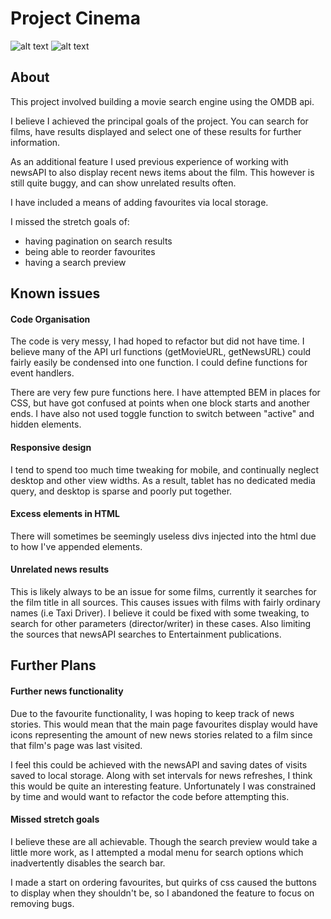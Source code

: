 # Project Cinema


![alt text](images\READMEIMG\landing-no-faves.jpg "landing page") ![alt text](images\READMEIMG\movie-display.jpg)

## About

This project involved building a movie search engine using the OMDB api.


I believe I achieved the principal goals of the project. You can search for films, have results displayed and select one of these results for further information.

As an additional feature I used previous experience of working with newsAPI to also display recent news items about the film. This however is still quite buggy, and can show unrelated results often.

I have included a means of adding favourites via local storage.

I missed the stretch goals of:
* having pagination on search results
* being able to reorder favourites
* having a search preview




## Known issues

#### Code Organisation

The code is very messy, I had hoped to refactor but did not have time. I believe many of the API url functions (getMovieURL, getNewsURL) could fairly easily be condensed into one function. I could define functions for event handlers.

There are very few pure functions here. I have attempted BEM in places for CSS, but have got confused at points when one block starts and another ends. I have also not used toggle function to switch between "active" and hidden elements.

#### Responsive design

I tend to spend too much time tweaking for mobile, and continually neglect desktop and other view widths. As a result, tablet has no dedicated media query, and desktop is sparse and poorly put together.

#### Excess elements in HTML

There will sometimes be seemingly useless divs injected into the html due to how I've appended elements.

#### Unrelated news results

This is likely always to be an issue for some films, currently it searches for the film title in all sources. This causes issues with films with fairly ordinary names (i.e Taxi Driver). I believe it could be fixed with some tweaking, to search for other parameters (director/writer) in these cases. Also limiting the sources that newsAPI searches to Entertainment publications.

## Further Plans

#### Further news functionality

Due to the favourite functionality, I was hoping to keep track of news stories. This would mean that the main page favourites display would have icons representing the amount of new news stories related to a film since that film's page was last visited.

I feel this could be achieved with the newsAPI and saving dates of visits saved to local storage. Along with set intervals for news refreshes, I think this would be quite an interesting feature. Unfortunately I was constrained by time and would want to refactor the code before attempting this.

#### Missed stretch goals

I believe these are all achievable. Though the search preview would take a little more work, as I attempted a modal menu for search options which inadvertently disables the search bar.

I made a start on ordering favourites, but quirks of css caused the buttons to display when they shouldn't be, so I abandoned the feature to focus on removing bugs.

